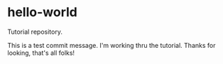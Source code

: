 # hello-world
Tutorial repository. 

This is a test commit message. I'm working thru the tutorial.
Thanks for looking, that's all folks!
